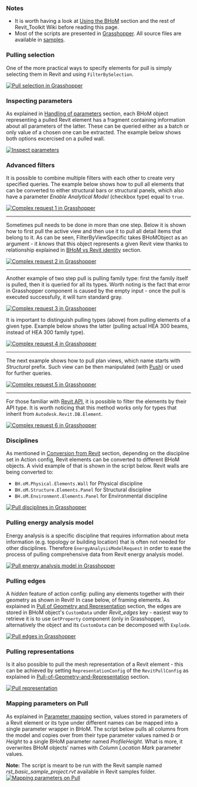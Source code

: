 ### Notes
- It is worth having a look at [Using the BHoM](https://github.com/BHoM/documentation/wiki/Using-the-BHoM) section and the rest of Revit_Toolkit Wiki before reading this page.
- Most of the scripts are presented in [Grasshopper](Pull-in-Grasshopper). All source files are available in [samples](https://github.com/BHoM/samples/tree/master/Revit_Toolkit).

### Pulling selection
One of the more practical ways to specify elements for pull is simply selecting them in Revit and using `FilterBySelection`.

[![Pull selection in Grasshopper](https://user-images.githubusercontent.com/26874773/78938992-9376ea00-7ab3-11ea-9826-df4177714257.png)](https://user-images.githubusercontent.com/26874773/78938992-9376ea00-7ab3-11ea-9826-df4177714257.png)


### Inspecting parameters
As explained in [Handling of parameters](Handling-of-Parameters) section, each BHoM object representing a pulled Revit element has a fragment containing information about all parameters of the latter. These can be queried either as a batch or only value of a chosen one can be extracted. The example below shows both options excercised on a pulled wall.

[![Inspect parameters](https://user-images.githubusercontent.com/26874773/86139774-6b19ed00-baf0-11ea-9b96-76e01ce746b3.png)](https://user-images.githubusercontent.com/26874773/86139774-6b19ed00-baf0-11ea-9b96-76e01ce746b3.png)

### Advanced filters
It is possible to combine multiple filters with each other to create very specified queries. The example below shows how to pull all elements that can be converted to either structural bars or structural panels, which also have a parameter _Enable Analytical Model_ (checkbox type) equal to `true`.

[![Complex request 1 in Grasshopper](https://user-images.githubusercontent.com/26874773/87020691-7ea21380-c1d4-11ea-8df3-8e3048f76861.png)](https://user-images.githubusercontent.com/26874773/87020691-7ea21380-c1d4-11ea-8df3-8e3048f76861.png)

------

Sometimes pull needs to be done in more than one step. Below it is shown how to first pull the active view and then use it to pull all detail items that belong to it. As can be seen, FilterByViewSpecific takes BHoMObject as an argument - it _knows_ that this object represents a given Revit view thanks to relationship explained in [BHoM vs Revit identity](BHoM-vs-Revit-identity) section.

[![Complex request 2 in Grasshopper](https://user-images.githubusercontent.com/26874773/78998013-05007800-7b48-11ea-8b2d-2c8c10888f7b.png)](https://user-images.githubusercontent.com/26874773/78998013-05007800-7b48-11ea-8b2d-2c8c10888f7b.png)

------

Another example of two step pull is pulling family type: first the family itself is pulled, then it is queried for all its types. Worth noting is the fact that error in Grasshopper component is caused by the empty input - once the pull is executed successfully, it will turn standard gray.

[![Complex request 3 in Grasshopper](https://user-images.githubusercontent.com/26874773/78998338-b30c2200-7b48-11ea-82ee-53342b907cc9.png)](https://user-images.githubusercontent.com/26874773/78998338-b30c2200-7b48-11ea-82ee-53342b907cc9.png)

It is important to distinguish pulling types (above) from pulling elements of a given type. Example below shows the latter (pulling actual HEA 300 beams, instead of HEA 300 family type).

[![Complex request 4 in Grasshopper](https://user-images.githubusercontent.com/26874773/78999097-3c702400-7b4a-11ea-87bf-085ae304d812.png)](https://user-images.githubusercontent.com/26874773/78999097-3c702400-7b4a-11ea-87bf-085ae304d812.png)

------

The next example shows how to pull plan views, which name starts with _Structural_ prefix. Such view can be then manipulated (with [Push](Push-examples#update)) or used for further queries.

[![Complex request 5 in Grasshopper](https://user-images.githubusercontent.com/26874773/78999239-848f4680-7b4a-11ea-8d37-f5838155e17d.png)](https://user-images.githubusercontent.com/26874773/78999239-848f4680-7b4a-11ea-8d37-f5838155e17d.png)

------

For those familiar with [Revit API](https://www.revitapidocs.com), it is possible to filter the elements by their API type. It is worth noticing that this method works only for types that inherit from `Autodesk.Revit.DB.Element`.

[![Complex request 6 in Grasshopper](https://user-images.githubusercontent.com/26874773/78999350-b7393f00-7b4a-11ea-91b4-dedca037ee85.png)](https://user-images.githubusercontent.com/26874773/78999350-b7393f00-7b4a-11ea-91b4-dedca037ee85.png)

### Disciplines
As mentioned in [Conversion from Revit](Revit-BHoM-conversion#conversion-from-revit) section, depending on the discipline set in Action config, Revit elements can be converted to different BHoM objects. A vivid example of that is shown in the script below. Revit walls are being converted to:
- `BH.oM.Physical.Elements.Wall` for Physical discipline
- `BH.oM.Structure.Elements.Panel` for Structural discipline
- `BH.oM.Environment.Elements.Panel` for Environmental discipline

[![Pull disciplines in Grasshopper](https://user-images.githubusercontent.com/26874773/78989255-6a963980-7b33-11ea-92fd-699b7f336d25.png)](https://user-images.githubusercontent.com/26874773/78989255-6a963980-7b33-11ea-92fd-699b7f336d25.png)


### Pulling energy analysis model
Energy analysis is a specific discipline that requires information about meta information (e.g. topology or building location) that is often not needed for other disciplines. Therefore `EnergyAnalysisModelRequest` in order to ease the process of pulling comprehensive data from Revit energy analysis model.

[![Pull energy analysis model in Grasshopper](https://user-images.githubusercontent.com/26874773/78938834-3e3ad880-7ab3-11ea-8ced-591efa11efae.png)](https://user-images.githubusercontent.com/26874773/78938834-3e3ad880-7ab3-11ea-8ced-591efa11efae.png)

### Pulling edges
A _hidden_ feature of action config: pulling any elements together with their geometry as shown in Revit! In case below, of framing elements. As explained in [Pull of Geometry and Representation](Pull-of-Geometry-and-Representation) section, the edges are stored in BHoM object's `CustomData` under _Revit_edges_ key - easiest way to retrieve it is to use `GetProperty` component (only in Grasshopper), alternatively the object and its `CustomData` can be decomposed with `Explode`.

[![Pull edges in Grasshopper](https://user-images.githubusercontent.com/26874773/78990081-c661c200-7b35-11ea-905f-53d0933e852d.png)](https://user-images.githubusercontent.com/26874773/78990081-c661c200-7b35-11ea-905f-53d0933e852d.png)


### Pulling representations
Is it also possible to pull the mesh representation of a Revit element - this can be achieved by setting `RepresentationConfig` of the `RevitPullConfig` as explained in [Pull-of-Geometry-and-Representation](Pull-of-Geometry-and-Representation) section.

[![Pull representation](https://user-images.githubusercontent.com/26874773/85882268-40255580-b7df-11ea-86e7-573d998da59f.png)](https://user-images.githubusercontent.com/26874773/85882268-40255580-b7df-11ea-86e7-573d998da59f.png)

### Mapping parameters on Pull
As explained in [Parameter mapping](Handling-of-Parameters#parameter-mapping) section, values stored in parameters of a Revit element or its type under different names can be mapped into a single parameter wrapper in BHoM. The script below pulls all columns from the model and copies over from their type parameter values named _b_ or _Height_ to a single BHoM parameter named _ProfileHeight_. What is more, it overwrites BHoM objects' names with _Column Location Mark_ parameter values.

**Note:** The script is meant to be run with the Revit sample named _rst_basic_sample_project.rvt_ available in Revit samples folder.
[![Mapping parameters on Pull](https://user-images.githubusercontent.com/26874773/86023199-a56d8680-ba2b-11ea-883f-4341aed6cc55.png)](https://user-images.githubusercontent.com/26874773/86023199-a56d8680-ba2b-11ea-883f-4341aed6cc55.png)
